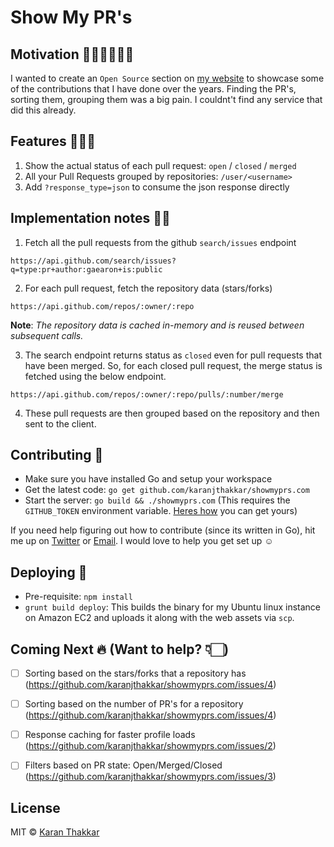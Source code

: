 # Show My PR's

## Motivation 🙌🏻🤷🏻‍♂️😰

I wanted to create an `Open Source` section on [my website](https://karanjthakkar.com) to showcase some of the contributions that I have done over the years. Finding the PR's, sorting them, grouping them was a big pain. I couldnt't find any service that did this already. 


## Features 💅🏻💥

1. Show the actual status of each pull request: `open` / `closed` / `merged`
2. All your Pull Requests grouped by repositories: `/user/<username>`
3. Add `?response_type=json` to consume the json response directly


## Implementation notes 🙇🏻

1. Fetch all the pull requests from the github `search/issues` endpoint

  `https://api.github.com/search/issues?q=type:pr+author:gaearon+is:public`

2. For each pull request, fetch the repository data (stars/forks)

  `https://api.github.com/repos/:owner/:repo`

  **Note**: *The repository data is cached in-memory and is reused between subsequent calls.*

3. The search endpoint returns status as `closed` even for pull requests that have been merged. So, for each closed pull request, the merge status is fetched using the below endpoint.

  `https://api.github.com/repos/:owner/:repo/pulls/:number/merge`

4. These pull requests are then grouped based on the repository and then sent to the client.


## Contributing 👯

- Make sure you have installed Go and setup your workspace
- Get the latest code: `go get github.com/karanjthakkar/showmyprs.com`
- Start the server: `go build && ./showmyprs.com` (This requires the `GITHUB_TOKEN` environment variable. [Heres how](https://github.com/blog/1509-personal-api-tokens) you can get yours)

If you need help figuring out how to contribute (since its written in Go), hit me up on [Twitter](https://twitter.com/geekykaran) or [Email](mailto:karanjthakkar@gmail.com). I would love to help you get set up ☺️


## Deploying 🚀

- Pre-requisite: `npm install`
- `grunt build deploy`: This builds the binary for my Ubuntu linux instance on Amazon EC2 and uploads it along with the web assets via `scp`.



## Coming Next 🔥 (**Want to help? 👇🏻**)

- [ ] Sorting based on the stars/forks that a repository has (https://github.com/karanjthakkar/showmyprs.com/issues/4)
- [ ] Sorting based on the number of PR's for a repository (https://github.com/karanjthakkar/showmyprs.com/issues/4)
- [ ] Response caching for faster profile loads (https://github.com/karanjthakkar/showmyprs.com/issues/2)
- [ ] Filters based on PR state: Open/Merged/Closed (https://github.com/karanjthakkar/showmyprs.com/issues/3)


## License

MIT © [Karan Thakkar](https://karanjthakkar.com)
